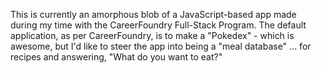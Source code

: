 This is currently an amorphous blob of a JavaScript-based app made during my time with the CareerFoundry Full-Stack Program. The default application, as per CareerFoundry, is to make a "Pokedex" - which is awesome, but I'd like to steer the app into being a "meal database" ... for recipes and answering, "What do you want to eat?"
